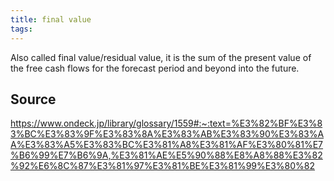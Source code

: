 ```yaml
---
title: final value
tags: 
---
```


Also called final value/residual value, it is the sum of the present value of the free cash flows for the forecast period and beyond into the future.

## Source
https://www.ondeck.jp/library/glossary/1559#:~:text=%E3%82%BF%E3%83%BC%E3%83%9F%E3%83%8A%E3%83%AB%E3%83%90%E3%83%AA%E3%83%A5%E3%83%BC%E3%81%A8%E3%81%AF%E3%80%81%E7%B6%99%E7%B6%9A,%E3%81%AE%E5%90%88%E8%A8%88%E3%82%92%E6%8C%87%E3%81%97%E3%81%BE%E3%81%99%E3%80%82